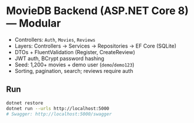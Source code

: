 # MovieDB Backend (ASP.NET Core 8) — Modular

- Controllers: `Auth`, `Movies`, `Reviews`
- Layers: Controllers → Services → Repositories → EF Core (SQLite)
- DTOs + FluentValidation (Register, CreateReview)
- JWT auth, BCrypt password hashing
- Seed: 1,200+ movies + demo user (`demo`/`demo123`)
- Sorting, pagination, search; reviews require auth

## Run
```bash
dotnet restore
dotnet run --urls http://localhost:5000
# Swagger: http://localhost:5000/swagger
```
